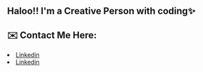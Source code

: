 ## Haloo!! I'm a Creative Person with coding✨

## ✉️ Contact Me Here:
<p>
  <span>
  <li>
  <a href="https://google.com" taget="_blank">Linkedin</a>
  </li>
  <li>
  <a href="https://google.com" taget="_blank">Linkedin</a>
  </li>
  </span>
</p>

<!--
**Rithvik101201/Rithvik101201** is a ✨ _special_ ✨ repository because its `README.md` (this file) appears on your GitHub profile.


Here are some ideas to get you started:

- 🔭 I’m currently working on ...
- 🌱 I’m currently learning ...
- 👯 I’m looking to collaborate on ...
- 🤔 I’m looking for help with ...
- 💬 Ask me about ...
- 📫 How to reach me: ...
- 😄 Pronouns: ...
- ⚡ Fun fact: ...
-->
